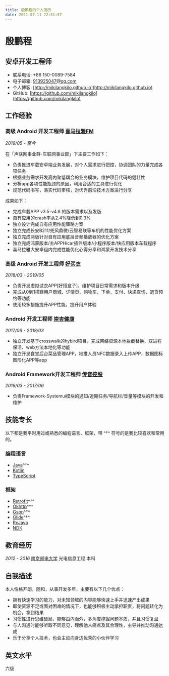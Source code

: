 ```yaml
---
title: 殷鹏程的个人简历
date: 2021-07-11 22:51:57
---
```

# 殷鹏程

## 安卓开发工程师

- 联系电话: +86 150-0089-7584
- 电子邮箱: [913925047@qq.com](913925047@qq.com)
- 个人博客: [http://mikilangkilo.github.io](http://mikilangkilo.github.io)
- GitHub: [https://github.com/mikilangkilo](https://github.com/mikilangkilo)

## 工作经验

### **高级 Android 开发工程师** [喜马拉雅FM](https://www.ximalaya.com/)

*2019/05 - 至今*

在「声联网事业群-车联网事业部」下主要工作如下：

* 负责推进车载安卓端业务发展，对个人需求进行把控，协调团队的力量完成各项任务
* 根据业务需求开发高内聚低耦合的业务模块，维护项目代码的健壮性
* 分析app各项性能瓶颈的原因，利用合适的工具进行优化
* 规范代码书写，落实代码审核，对优秀前沿技术方案进行分享

成果如下：

* 完成车载APP v3.5-v4.8 的版本需求以及发版
* 自有应用的crash率从2.4%降低到0.3%
* 独立设计完成自有应用性能策略方案
* 独立完成长安B211/兜风鼎微/云智易联等车机的性能优化方案
* 独立完成两版针对自有应用底层音频播放器的优化方案
* 独立完成鸿蒙版本/主APPHicar插件版本/小程序版本/快应用版本车载程序
* 喜马拉雅大安卓组内完成性能优化心得分享和鸿蒙开发技术分享

### **高级 Android 开发工程师** [好买衣](http://www.haomaiyi.com/)

*2018/03 - 2019/05*

* 负责开发虚拟试衣APP[好搭盒子]，维护项目日常需求和版本升级
* 完成从0到1搭建用户商城、详情页、购物车、下单、支付、快递查询、退货预约等功能
* 使用较多措施提升APP性能，提升用户体验

### **Android 开发工程师** [崇杏健康](https://www.highwho.com/)

*2017/06 - 2018/03*

* 独立开发基于crosswalk的hybird项目，完成网络资源本地拦截替换、双进程保活、web方法本地化等功能
* 独立开发食堂后台菜品管理APP，地推人员NFC数据录入上传APP，数据图标图形化APP等app

### **Android Framework开发工程师** [传音控股](http://www.transsion.com/)

*2016/03 - 2017/06*

* 负责Framework-Systemui模块的通知/近期任务/导航栏/音量等模块的开发和维护

## 技能专长

以下都是我平时用过或熟悉的编程语言、框架，带 ^†^ 符号的是我比较喜欢和常用的。

### 编程语言

- [Java](https://www.java.com)^†^
- [Kotlin](http://kotlinlang.org)
- [TypeScript](https://www.typescriptlang.org/)

### 框架

- [Retrofit](https://github.com/square/retrofit)^†^
- [Okhttp](https://github.com/square/okhttp)^†^
- [Gson](https://github.com/google/gson)^†^
- [Glide](https://github.com/bumptech/glide)^†^
- [RxJava](https://github.com/ReactiveX/RxJava)
- [NDK](https://developer.android.google.cn/ndk/downloads/)

## 教育经历

*2012 - 2016* [南京邮电大学](http://www.njupt.edu.cn/) 光电信息工程 本科

## 自我描述

本人性格开朗，随和，从事开发多年，主要有以下几个优点：

* 拥有快速学习的能力，对未知领域的内容能够快速上手并迅速产出成果
* 即使资源不足或面对困难的情况下，也能够积极主动承担职责，将问题转化为机会，拿到结果
* 习惯性进行思维破局，能够由内而外，多角度挖掘问题本质，并且习惯复盘
* 与人沟通时能够听取不同意见，理解他人痛点及其合理性，主导并推动沟通达成
* 乐于分享个人技术，也会主动向身边优秀的小伙伴学习

## 英文水平

六级